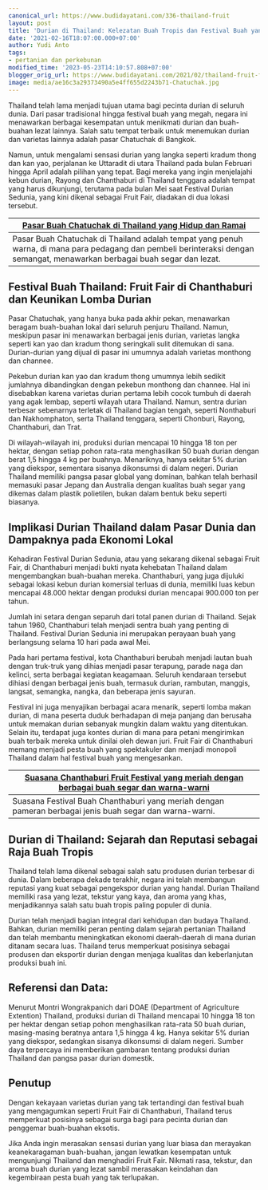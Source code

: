 ```yaml
---
canonical_url: https://www.budidayatani.com/336-thailand-fruit
layout: post
title: 'Durian di Thailand: Kelezatan Buah Tropis dan Festival Buah yang Mengagumkan'
date: '2021-02-16T18:07:00.000+07:00'
author: Yudi Anto
tags:
- pertanian dan perkebunan
modified_time: '2023-05-23T14:10:57.808+07:00'
blogger_orig_url: https://www.budidayatani.com/2021/02/thailand-fruit-fair-dan-durian.html
image: media/ae16c3a29373490a5e4ff655d2243b71-Chatuchak.jpg
---
```

Thailand telah lama menjadi tujuan utama bagi pecinta durian di seluruh dunia. Dari pasar tradisional hingga festival buah yang megah, negara ini menawarkan berbagai kesempatan untuk menikmati durian dan buah-buahan lezat lainnya. Salah satu tempat terbaik untuk menemukan durian dan varietas lainnya adalah pasar Chatuchak di Bangkok.

Namun, untuk mengalami sensasi durian yang langka seperti kradum thong dan kan yao, perjalanan ke Uttaradit di utara Thailand pada bulan Februari hingga April adalah pilihan yang tepat. Bagi mereka yang ingin menjelajahi kebun durian, Rayong dan Chanthaburi di Thailand tenggara adalah tempat yang harus dikunjungi, terutama pada bulan Mei saat Festival Durian Sedunia, yang kini dikenal sebagai Fruit Fair, diadakan di dua lokasi tersebut.



| [Pasar Buah Chatuchak di Thailand yang Hidup dan Ramai](https://blogger.googleusercontent.com/img/b/R29vZ2xl/AVvXsEjwwEAekfhfknephP3Ubl8vtfo3Fz8eikvxJcU-E3KljgpnE2kfZBrZpsxLArDekE8HYg0kMQmmIfwOIjdqPvQvMQJ4spm_H6lasEJMM7VmrwQjClUhkV5aHgy1aKftBPrbZJAuH8rYuoh0CQJuwq6ZlRBI26lgSyON2IdSg-p1ypv5TEnFN1anlt8pzg/s2133/Chatuchak.jpg) |
| --- |
| Pasar Buah Chatuchak di Thailand adalah tempat yang penuh warna, di mana para pedagang dan pembeli berinteraksi dengan semangat, menawarkan berbagai buah segar dan lezat. |

## Festival Buah Thailand: Fruit Fair di Chanthaburi dan Keunikan Lomba Durian

Pasar Chatuchak, yang hanya buka pada akhir pekan, menawarkan beragam buah-buahan lokal dari seluruh penjuru Thailand. Namun, meskipun pasar ini menawarkan berbagai jenis durian, varietas langka seperti kan yao dan kradum thong seringkali sulit ditemukan di sana. Durian-durian yang dijual di pasar ini umumnya adalah varietas monthong dan channee.

Pekebun durian kan yao dan kradum thong umumnya lebih sedikit jumlahnya dibandingkan dengan pekebun monthong dan channee. Hal ini disebabkan karena varietas durian pertama lebih cocok tumbuh di daerah yang agak lembap, seperti wilayah utara Thailand. Namun, sentra durian terbesar sebenarnya terletak di Thailand bagian tengah, seperti Nonthaburi dan Nakhomphaton, serta Thailand tenggara, seperti Chonburi, Rayong, Chanthaburi, dan Trat.

Di wilayah-wilayah ini, produksi durian mencapai 10 hingga 18 ton per hektar, dengan setiap pohon rata-rata menghasilkan 50 buah durian dengan berat 1,5 hingga 4 kg per buahnya. Menariknya, hanya sekitar 5% durian yang diekspor, sementara sisanya dikonsumsi di dalam negeri. Durian Thailand memiliki pangsa pasar global yang dominan, bahkan telah berhasil memasuki pasar Jepang dan Australia dengan kualitas buah segar yang dikemas dalam plastik polietilen, bukan dalam bentuk beku seperti biasanya.

## Implikasi Durian Thailand dalam Pasar Dunia dan Dampaknya pada Ekonomi Lokal

Kehadiran Festival Durian Sedunia, atau yang sekarang dikenal sebagai Fruit Fair, di Chanthaburi menjadi bukti nyata kehebatan Thailand dalam mengembangkan buah-buahan mereka. Chanthaburi, yang juga dijuluki sebagai lokasi kebun durian komersial terluas di dunia, memiliki luas kebun mencapai 48.000 hektar dengan produksi durian mencapai 900.000 ton per tahun.

Jumlah ini setara dengan separuh dari total panen durian di Thailand. Sejak tahun 1960, Chanthaburi telah menjadi sentra buah yang penting di Thailand. Festival Durian Sedunia ini merupakan perayaan buah yang berlangsung selama 10 hari pada awal Mei.

Pada hari pertama festival, kota Chanthaburi berubah menjadi lautan buah dengan truk-truk yang dihias menjadi pasar terapung, parade naga dan kelinci, serta berbagai kegiatan keagamaan. Seluruh kendaraan tersebut dihiasi dengan berbagai jenis buah, termasuk durian, rambutan, manggis, langsat, semangka, nangka, dan beberapa jenis sayuran.

Festival ini juga menyajikan berbagai acara menarik, seperti lomba makan durian, di mana peserta duduk berhadapan di meja panjang dan berusaha untuk memakan durian sebanyak mungkin dalam waktu yang ditentukan. Selain itu, terdapat juga kontes durian di mana para petani mengirimkan buah terbaik mereka untuk dinilai oleh dewan juri. Fruit Fair di Chanthaburi memang menjadi pesta buah yang spektakuler dan menjadi monopoli Thailand dalam hal festival buah yang mengesankan.



| [Suasana Chanthaburi Fruit Festival yang meriah dengan berbagai buah segar dan warna-warni](https://blogger.googleusercontent.com/img/b/R29vZ2xl/AVvXsEgaCKX6gJw4i9QfHB3ACf6xnZuJcKYH68gZtBGtb_gU0MvaQHmVfeXqovuu464VslOxQeRSmAyAQCs8myTA76yedADXo7nyrYYkVk2Av69TYRc0jkPjdkxdorVtoTUaslFykA0F4h89m_rY6d2yl0wuH7ZXoqx8DoLHShRrYhr9w5LIhE0E7Z91EZ9H_Q/s2133/Chanthaburi.jpg) |
| --- |
| Suasana Festival Buah Chanthaburi yang meriah dengan pameran berbagai jenis buah segar dan warna-warni. |

## Durian di Thailand: Sejarah dan Reputasi sebagai Raja Buah Tropis

Thailand telah lama dikenal sebagai salah satu produsen durian terbesar di dunia. Dalam beberapa dekade terakhir, negara ini telah membangun reputasi yang kuat sebagai pengekspor durian yang handal. Durian Thailand memiliki rasa yang lezat, tekstur yang kaya, dan aroma yang khas, menjadikannya salah satu buah tropis paling populer di dunia.

Durian telah menjadi bagian integral dari kehidupan dan budaya Thailand. Bahkan, durian memiliki peran penting dalam sejarah pertanian Thailand dan telah membantu meningkatkan ekonomi daerah-daerah di mana durian ditanam secara luas. Thailand terus memperkuat posisinya sebagai produsen dan eksportir durian dengan menjaga kualitas dan keberlanjutan produksi buah ini.

## Referensi dan Data:

Menurut Montri Wongrakpanich dari DOAE (Department of Agriculture Extention) Thailand, produksi durian di Thailand mencapai 10 hingga 18 ton per hektar dengan setiap pohon menghasilkan rata-rata 50 buah durian, masing-masing beratnya antara 1,5 hingga 4 kg. Hanya sekitar 5% durian yang diekspor, sedangkan sisanya dikonsumsi di dalam negeri. Sumber daya terpercaya ini memberikan gambaran tentang produksi durian Thailand dan pangsa pasar durian domestik.

## Penutup

Dengan kekayaan varietas durian yang tak tertandingi dan festival buah yang mengagumkan seperti Fruit Fair di Chanthaburi, Thailand terus memperkuat posisinya sebagai surga bagi para pecinta durian dan penggemar buah-buahan eksotis.

Jika Anda ingin merasakan sensasi durian yang luar biasa dan merayakan keanekaragaman buah-buahan, jangan lewatkan kesempatan untuk mengunjungi Thailand dan menghadiri Fruit Fair. Nikmati rasa, tekstur, dan aroma buah durian yang lezat sambil merasakan keindahan dan kegembiraan pesta buah yang tak terlupakan.

